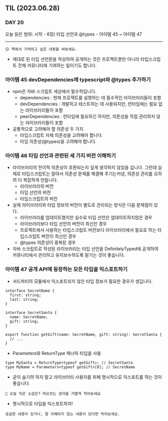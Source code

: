 ## TIL (2023.06.28)

### DAY 20

오늘 읽은 범위: 시작 - 6장) 타입 선언과 @types - 아이템 45 ~ 아이템 47

---

```
😉 책에서 기억하고 싶은 내용을 써보세요.
```

- 제대로 된 타입 선언문을 작성하여 공개하는 것은 프로젝트뿐만 아니라 타입스크립트 전체 커뮤니티에 기여하는 일이기도 합니다.

### 아이템 45 devDependencies에 typescript와 @types 추가하기

- npm은 자바 스크립트 세상에서 필수적입니다.
  - dependencies : 현재 프로젝트를 실행하는 데 필수적인 라이브러리들이 포함
  - devDependencies : 개발하고 테스트하는 데 사용되지만, 런타임에는 필요 없는 라이브러리들이 포함
  - peerDependencies : 런타임에 필요하긴 하지만, 의존성을 직접 관리하지 않는 라이브러리들이 포함
- 공통적으로 고려해야 할 의존성 두 가지
  - 타입스크립트 자체 의존성을 고려해야 합니다.
  - 타입 의존성(@types)을 고려해야 합니다.

### 아이템 46 타입 선언과 관련된 세 가지 버전 이해하기

- 라이브러리의 전이적 의존성이 호환되는지 깊게 생각하지 않았을 겁니다.
  그런데 실제로 타입스크립트는 알아서 의존성 문제를 해결해 주기는커녕, 의존성 관리를 오히려 더 복잡하게 만듭니다.
  - 라이브러리의 버전
  - 타입 선언의 버전
  - 타입스크립트의 버전
- 실제 라이브러리와 타입 정보의 버전이 별도로 관리되는 방식은 다음 문제점이 있다.
  - 라이브러리를 업데이트했지만 실수로 타입 선언은 업데이트하지않은 경우
  - 라이브러리보다 타입 선언의 버전이 최신인 경우
  - 프로젝트에서 사용하는 타입스크립트 버전보다 라이브러리에서 필요로 하는 타입스크립트 버전이 최신인 경우
  - @types 의존성이 중복된 경우
- 자바 스크립트로 작성된 라이브러리는 타입 선언을 DefinitelyTyped에 공개하여 커뮤니티에서 관리하고 유지보수하도록 맡기는 것이 좋습니다.

### 아이템 47 공개 API에 등장하는 모든 타입을 익스포트하기

- 서드파티의 모듈에서 익스포트되지 않은 타입 정보가 필요한 경우가 생깁니다.

```
interface SecretName {
  first: string;
  last: string;
}

interface SecretSanta {
  name: SecretName;
  gift: string;
}

export function getGift(name: SecretName, gift: string): SecretSanta {
  // ...
}
```

- Parameters와 ReturnType 제너릭 타입을 사용

```
type MySanta = ReturnType<typeof getGift>; // SecretSanta
type MyName = Parameters<typeof getGift>[0]; // SecretName
```

- 굳이 숨기려 하지 말고 라이브러리 사용자를 위해 명시적으로 익스포트를 하는 것이 좋습니다.

```
🤔 오늘 익은 소감은? 떠오르는 생각을 가볍게 적어보세요
```

- 명시적으로 타입을 익스포트하자!

```
궁금한 내용이 있거나, 잘 이해되지 않는 내용이 있다면 적어보세요.
```
